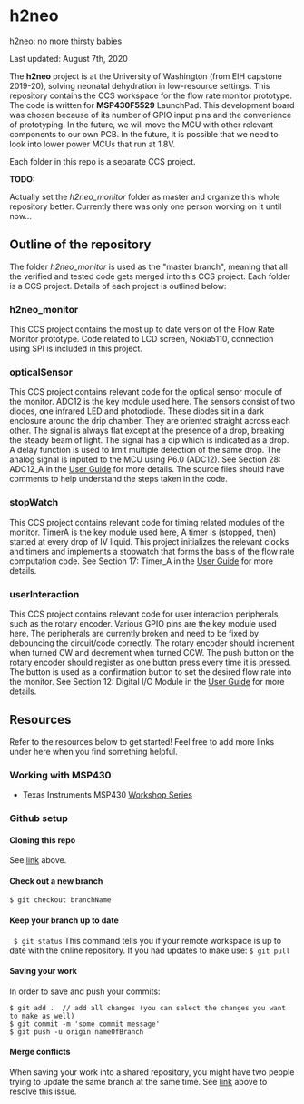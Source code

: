 # h2neo
h2neo: no more thirsty babies

Last updated: August 7th, 2020

The **h2neo** project is at the University of Washington (from EIH capstone 2019-20), solving neonatal dehydration in low-resource settings. This repository contains the CCS workspace for the flow rate monitor prototype. The code is written for **MSP430F5529** LaunchPad. This development board was chosen because of its number of GPIO input pins and the convenience of prototyping. In the future, we will move the MCU with other relevant components to our own PCB. In the future, it is possible that we need to look into lower power MCUs that run at 1.8V.

Each folder in this repo is a separate CCS project.

**TODO:** 

Actually set the _h2neo_monitor_ folder as master and organize this whole repository better. Currently there was only one person working on it until now...


## Outline of the repository
The folder _h2neo_monitor_ is used as the "master branch", meaning that all the verified and tested code gets merged into this CCS project. Each folder is a CCS project. Details of each project is outlined below:
### h2neo_monitor
This CCS project contains the most up to date version of the Flow Rate Monitor prototype. Code related to LCD screen, Nokia5110, connection using SPI is included in this project. 

### opticalSensor
This CCS project contains relevant code for the optical sensor module of the monitor. ADC12 is the key module used here. 
The sensors consist of two diodes, one infrared LED and photodiode. These diodes sit in a dark enclosure around the drip chamber. 
They are oriented straight across each other. The signal is always flat except at the presence of a drop, breaking the steady beam of light. The signal has a dip which is indicated as a drop. A delay function is used to limit multiple detection of the same drop.
The analog signal is inputed to the MCU using P6.0 (ADC12). See Section 28: ADC12_A in the [User Guide](https://www.ti.com/lit/ug/slau208q/slau208q.pdf) for more details.
The source files should have comments to help understand the steps taken in the code. 

### stopWatch
This CCS project contains relevant code for timing related modules of the monitor. TimerA is the key module used here, 
A timer is (stopped, then) started at every drop of IV liquid. This project initializes the relevant clocks and timers and implements a stopwatch that forms the basis of the flow rate computation code. See Section 17: Timer_A in the [User Guide](https://www.ti.com/lit/ug/slau208q/slau208q.pdf) for more details.

### userInteraction
This CCS project contains relevant code for user interaction peripherals, such as the rotary encoder. Various GPIO pins are the key module used here. The peripherals are currently broken and need to be fixed by debouncing the circuit/code correctly. The rotary encoder should increment when turned CW and decrement when turned CCW. The push button on the rotary encoder should register as one button press every time it is pressed. The button is used as a confirmation button to set the desired flow rate into the monitor. See Section 12: Digital I/O Module in the [User Guide](https://www.ti.com/lit/ug/slau208q/slau208q.pdf) for more details.

## Resources
Refer to the resources below to get started! Feel free to add more links under here when you find something helpful.
### Working with MSP430
- Texas Instruments MSP430 [Workshop Series](https://training.ti.com/msp430-workshop-series)

### Github setup
#### Cloning this repo
See [link](https://docs.github.com/en/github/creating-cloning-and-archiving-repositories/cloning-a-repository#cloning-a-repository-using-the-command-line) above.

#### Check out a new branch
``` $ git checkout branchName ```

#### Keep your branch up to date
``` $ git status```
This command tells you if your remote workspace is up to date with the online repository. If you had updates to make use:
```$ git pull```

#### Saving your work
In order to save and push your commits:
```
$ git add .  // add all changes (you can select the changes you want to make as well)
$ git commit -m 'some commit message'
$ git push -u origin nameOfBranch
```

#### Merge conflicts
When saving your work into a shared repository, you might have two people trying to update the same branch at the same time. See [link](https://docs.github.com/en/github/collaborating-with-issues-and-pull-requests/resolving-a-merge-conflict-on-github) above to resolve this issue. 
